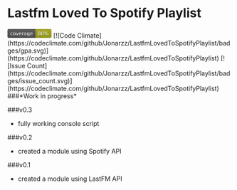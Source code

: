 # Lastfm Loved To Spotify Playlist 
<img url="coverage_badge.svg" src="coverage_badge.png" alt="Generated using coverage-badge.py" height="20">
[![Code Climate](https://codeclimate.com/github/Jonarzz/LastfmLovedToSpotifyPlaylist/badges/gpa.svg)](https://codeclimate.com/github/Jonarzz/LastfmLovedToSpotifyPlaylist) [![Issue Count](https://codeclimate.com/github/Jonarzz/LastfmLovedToSpotifyPlaylist/badges/issue_count.svg)](https://codeclimate.com/github/Jonarzz/LastfmLovedToSpotifyPlaylist)
###*Work in progress*

###v0.3
* fully working console script

###v0.2
* created a module using Spotify API

###v0.1
* created a module using LastFM API
